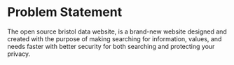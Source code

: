 # Problem Statement
The open source bristol data website, is a brand-new website designed and created with the purpose of making searching for information, values, and needs faster with better security for both searching and protecting your privacy.
